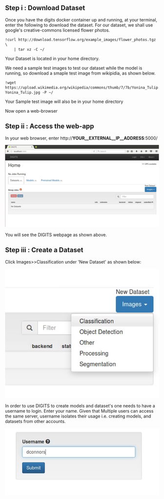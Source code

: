 ## Step i : Download Dataset

Once you have the digits docker container up and running, at your terminal, enter the following to download the dataset. For our dataset, we shall use google's creative-commons licensed flower photos.

```
!curl http://download.tensorflow.org/example_images/flower_photos.tgz \
    | tar xz -C ~/
```
 Your Dataset is located in your home directory. 
 
 We need a sample test images to test our dataset while the model is running, so download a smaple test image from wikipidia, as shown below.
 
 ```
!wget https://upload.wikimedia.org/wikipedia/commons/thumb/7/7b/Yonina_Tulip.jpg/220px-Yonina_Tulip.jpg -P ~/
```

Your Sample test image will also be in your home directory
 
Now open a web-browser

## Step ii : Access the web-app

In your web browser, enter http://__YOUR__EXTERNAL__IP__ADDRESS__:5000/	


<kbd>
  <img src="/1.png">
</kbd>

You will see the DIGITS webpage as shown above.

## Step iii : Create a Dataset

Click Images>>Classification under 'New Dataset' as shown below:

<kbd>
  <img src="/2.png">
</kbd>

In order to use DIGITS to create models and dataset's one needs to have a username to login. Enter your name. Given that Multiple users can access the same server, username isolates their usage i.e. creating models, and datasets from other accounts.



<kbd>
  <img src="/3.png">
</kbd>
